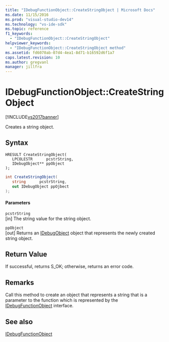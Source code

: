 ```yaml
---
title: "IDebugFunctionObject::CreateStringObject | Microsoft Docs"
ms.date: 11/15/2016
ms.prod: "visual-studio-dev14"
ms.technology: "vs-ide-sdk"
ms.topic: reference
f1_keywords: 
  - "IDebugFunctionObject::CreateStringObject"
helpviewer_keywords: 
  - "IDebugFunctionObject::CreateStringObject method"
ms.assetid: fd6070ab-07d4-4ea1-8d71-b16592d6f1a7
caps.latest.revision: 10
ms.author: gregvanl
manager: jillfra
---
```

# IDebugFunctionObject::CreateStringObject
[!INCLUDE[vs2017banner](../../../includes/vs2017banner.md)]

Creates a string object.  
  
## Syntax  
  
```cpp#  
HRESULT CreateStringObject(   
   LPCOLESTR      pcstrString,  
   IDebugObject** ppObject  
);  
```  
  
```csharp  
int CreateStringObject(  
   string      pcstrString,   
   out IDebugObject ppOjbect  
);  
```  
  
#### Parameters  
 `pcstrString`  
 [in] The string value for the string object.  
  
 `ppObject`  
 [out] Returns an [IDebugObject](../../../extensibility/debugger/reference/idebugobject.md) object that represents the newly created string object.  
  
## Return Value  
 If successful, returns S_OK; otherwise, returns an error code.  
  
## Remarks  
 Call this method to create an object that represents a string that is a parameter to the function which is represented by the [IDebugFunctionObject](../../../extensibility/debugger/reference/idebugfunctionobject.md) interface.  
  
## See also  
 [IDebugFunctionObject](../../../extensibility/debugger/reference/idebugfunctionobject.md)
